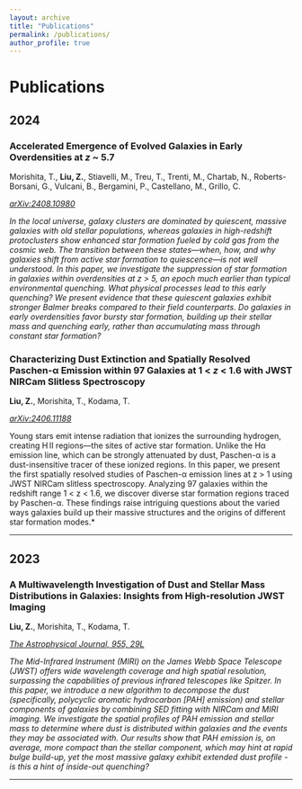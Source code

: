 ```yaml
---
layout: archive
title: "Publications"
permalink: /publications/
author_profile: true
---
```


# Publications

## 2024

### Accelerated Emergence of Evolved Galaxies in Early Overdensities at *z* ~ 5.7

Morishita, T., **Liu, Z.**, Stiavelli, M., Treu, T., Trenti, M., Chartab, N., Roberts-Borsani, G., Vulcani, B., Bergamini, P., Castellano, M., Grillo, C.

*[arXiv:2408.10980](https://arxiv.org/abs/2408.10980)*

*In the local universe, galaxy clusters are dominated by quiescent, massive galaxies with old stellar populations, whereas galaxies in high-redshift protoclusters show enhanced star formation fueled by cold gas from the cosmic web. The transition between these states—when, how, and why galaxies shift from active star formation to quiescence—is not well understood. In this paper, we investigate the suppression of star formation in galaxies within overdensities at z > 5, an epoch much earlier than typical environmental quenching. What physical processes lead to this early quenching? We present evidence that these quiescent galaxies exhibit stronger Balmer breaks compared to their field counterparts. Do galaxies in early overdensities favor bursty star formation, building up their stellar mass and quenching early, rather than accumulating mass through constant star formation?*


### Characterizing Dust Extinction and Spatially Resolved Paschen-α Emission within 97 Galaxies at 1 < *z* < 1.6 with JWST NIRCam Slitless Spectroscopy

**Liu, Z.**, Morishita, T., Kodama, T.

*[arXiv:2406.11188](https://arxiv.org/abs/2406.11188)*

Young stars emit intense radiation that ionizes the surrounding hydrogen, creating H II regions—the sites of active star formation. Unlike the Hα emission line, which can be strongly attenuated by dust, Paschen-α is a dust-insensitive tracer of these ionized regions. In this paper, we present the first spatially resolved studies of Paschen-α emission lines at z > 1 using JWST NIRCam slitless spectroscopy. Analyzing 97 galaxies within the redshift range 1 < z < 1.6, we discover diverse star formation regions traced by Paschen-α. These findings raise intriguing questions about the varied ways galaxies build up their massive structures and the origins of different star formation modes.*

---

## 2023

### A Multiwavelength Investigation of Dust and Stellar Mass Distributions in Galaxies: Insights from High-resolution JWST Imaging

**Liu, Z.**, Morishita, T., Kodama, T.

*[The Astrophysical Journal, 955, 29L](https://ui.adsabs.harvard.edu/abs/2023ApJ...955...29L/abstract)*

*The Mid-Infrared Instrument (MIRI) on the James Webb Space Telescope (JWST) offers wide wavelength coverage and high spatial resolution, surpassing the capabilities of previous infrared telescopes like Spitzer. In this paper, we introduce a new algorithm to decompose the dust (specifically, polycyclic aromatic hydrocarbon [PAH] emission) and stellar components of galaxies by combining SED fitting with NIRCam and MIRI imaging. We investigate the spatial profiles of PAH emission and stellar mass to determine where dust is distributed within galaxies and the events they may be associated with. Our results show that PAH emission is, on average, more compact than the stellar component, which may hint at rapid bulge build-up, yet the most massive galaxy exhibit extended dust profile - is this a hint of inside-out quenching?*

---

